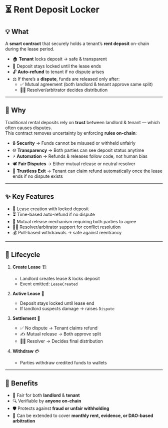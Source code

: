 # ⏳ Rent Deposit Locker

## 💡 What

A **smart contract** that securely holds a tenant’s **rent deposit** on-chain during the lease period.

- 🏠 **Tenant** locks deposit → safe & transparent  
- 📅 Deposit stays locked until the lease ends  
- 🔓 **Auto-refund** to tenant if no dispute arises 
- ⚖️ If there’s a **dispute**, funds are released only after: 
  - ✅ Mutual agreement (both landlord & tenant approve same split)  
  - 👨‍⚖️ Resolver/arbitrator decides distribution 

---

## 🤔 Why

Traditional rental deposits rely on **trust** between landlord & tenant — which often causes disputes.  
This contract removes uncertainty by enforcing **rules on-chain**:

- 🔒 **Security** → Funds cannot be misused or withheld unfairly
- 🌐 **Transparency** → Both parties can see deposit status anytime
- ⚡ **Automation** → Refunds & releases follow code, not human bias
- 🕊️ **Fair Disputes** → Either mutual release or neutral resolver
- 🚪 **Trustless Exit** → Tenant can claim refund automatically once the lease ends if no dispute exists

---

## ✨ Key Features

- 📜 Lease creation with locked deposit
- ⏳ Time-based auto-refund if no dispute
- 🧾 Mutual release mechanism requiring both parties to agree
- 👨‍⚖️ Resolver/arbitrator support for conflict resolution
- 💰 Pull-based withdrawals → safe against reentrancy

---

## 🔄 Lifecycle

1. **Create Lease** 🏗️

   - Landlord creates lease & locks deposit
   - Event emitted: `LeaseCreated`

2. **Active Lease** 📅

   - Deposit stays locked until lease end
   - If landlord suspects damage → raises `Dispute`

3. **Settlement** 🤝

   - ✅ No dispute → Tenant claims refund
   - ✍️ Mutual release → Both approve split
   - 👨‍⚖️ Resolver → Decides final distribution

4. **Withdraw** 💳
   - Parties withdraw credited funds to wallets

---

## 🚀 Benefits

- 🏡 Fair for both **landlord** & **tenant**
- 🔍 Verifiable by **anyone on-chain**
- 🛡️ Protects against **fraud or unfair withholding**
- 🌱 Can be extended to cover **monthly rent, evidence, or DAO-based arbitration**
